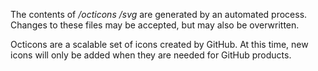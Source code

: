 The contents of */octicons* */svg* are generated by an automated process. Changes to these files may be accepted, but may also be overwritten.

Octicons are a scalable set of icons created by GitHub. At this time, new icons will only be added when they are needed for GitHub products.
